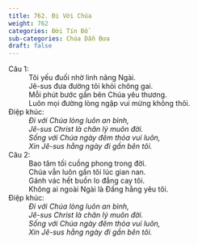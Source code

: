 ```yaml
---
title: 762. Đi Với Chúa
weight: 762
categories: Đời Tín Đồ
sub-categories: Chúa Dẫn Đưa
draft: false
---
```

<dl><dt>Câu 1:</dt><dd data-verse="1">Tôi yếu đuối nhờ linh năng Ngài. <br/>Jê-sus đưa đường tôi khỏi chông gai. <br/>Mỗi phút bước gần bên Chúa yêu thương. <br/>Luôn mọi đường lòng ngập vui mừng không thôi. </dd><dt>Điệp khúc:</dt><dd data-chorus="1"><em>Đi với Chúa lòng luôn an bình, <br/>Jê-sus Christ là chân lý muôn đời. <br/>Sống với Chúa ngày đêm thỏa vui luôn, <br/>Xin Jê-sus hằng ngày đi gần bên tôi. </em></dd><dt>Câu 2:</dt><dd data-verse="2">Bao tăm tối cuồng phong trong đời. <br/>Chúa vẫn luôn gần tôi lúc gian nan. <br/>Gánh vác hết buồn lo đắng cay tôi. <br/>Không ai ngoài Ngài là Đấng hằng yêu tôi. </dd><dt>Điệp khúc:</dt><dd data-chorus="1"><em>Đi với Chúa lòng luôn an bình, <br/>Jê-sus Christ là chân lý muôn đời. <br/>Sống với Chúa ngày đêm thỏa vui luôn, <br/>Xin Jê-sus hằng ngày đi gần bên tôi. </em></dd></dl>
